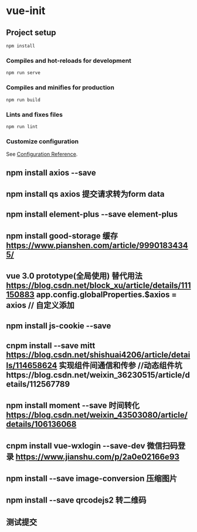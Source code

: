# vue-init

## Project setup
```
npm install
```

### Compiles and hot-reloads for development
```
npm run serve
```

### Compiles and minifies for production
```
npm run build
```

### Lints and fixes files
```
npm run lint
```

### Customize configuration
See [Configuration Reference](https://cli.vuejs.org/config/).

## npm install axios --save
##  npm install qs axios 提交请求转为form data
## npm install element-plus --save     element-plus 
## npm install good-storage 缓存  https://www.pianshen.com/article/99901834345/ 
## vue 3.0 prototype(全局使用) 替代用法 https://blog.csdn.net/block_xu/article/details/111150883  app.config.globalProperties.$axios = axios // 自定义添加
## npm install js-cookie --save 
## cnpm install --save mitt  https://blog.csdn.net/shishuai4206/article/details/114658624  实现组件间通信和传参 //动态组件坑https://blog.csdn.net/weixin_36230515/article/details/112567789

## npm install moment --save 时间转化 https://blog.csdn.net/weixin_43503080/article/details/106136068

## cnpm install vue-wxlogin --save-dev 微信扫码登录 https://www.jianshu.com/p/2a0e02166e93
## npm install --save image-conversion 压缩图片
## npm install --save qrcodejs2 转二维码

## 测试提交